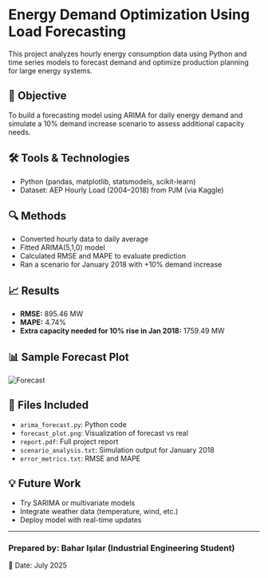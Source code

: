 # Energy Demand Optimization Using Load Forecasting

This project analyzes hourly energy consumption data using Python and time series models to forecast demand and optimize production planning for large energy systems.

## 📌 Objective

To build a forecasting model using ARIMA for daily energy demand and simulate a 10% demand increase scenario to assess additional capacity needs.

## 🛠 Tools & Technologies

- Python (pandas, matplotlib, statsmodels, scikit-learn)
- Dataset: AEP Hourly Load (2004–2018) from PJM (via Kaggle)

## 🔍 Methods

- Converted hourly data to daily average
- Fitted ARIMA(5,1,0) model
- Calculated RMSE and MAPE to evaluate prediction
- Ran a scenario for January 2018 with +10% demand increase

## 📈 Results

- **RMSE:** 895.46 MW  
- **MAPE:** 4.74%  
- **Extra capacity needed for 10% rise in Jan 2018:** 1759.49 MW

## 📊 Sample Forecast Plot

![Forecast](forecast_plot.png)

## 📄 Files Included

- `arima_forecast.py`: Python code
- `forecast_plot.png`: Visualization of forecast vs real
- `report.pdf`: Full project report
- `scenario_analysis.txt`: Simulation output for January 2018
- `error_metrics.txt`: RMSE and MAPE

## 💡 Future Work

- Try SARIMA or multivariate models
- Integrate weather data (temperature, wind, etc.)
- Deploy model with real-time updates

---

### Prepared by: Bahar Işılar (Industrial Engineering Student)  
📅 Date: July 2025
